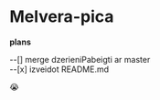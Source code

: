 # Melvera-pica  

**plans**   

--[] merge dzerieniPabeigti ar master  
--[x] izveidot README.md  
  
  
:sob:
